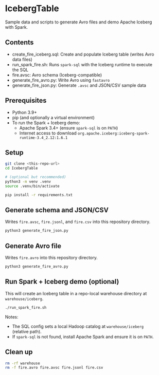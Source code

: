 # IcebergTable

Sample data and scripts to generate Avro files and demo Apache Iceberg with Spark.

## Contents
- create_fire_iceberg.sql: Create and populate Iceberg table (writes Avro data files)
- run_spark_fire.sh: Runs `spark-sql` with the Iceberg runtime to execute the SQL
- fire.avsc: Avro schema (Iceberg-compatible)
- generate_fire_avro.py: Write Avro using `fastavro`
- generate_fire_json.py: Generate `.avsc` and JSON/CSV sample data

## Prerequisites
- Python 3.9+
- pip (and optionally a virtual environment)
- To run the Spark + Iceberg demo:
  - Apache Spark 3.4+ (ensure `spark-sql` is on `PATH`)
  - Internet access to download `org.apache.iceberg:iceberg-spark-runtime-3.4_2.12:1.6.1`

## Setup
```bash
git clone <this-repo-url>
cd IcebergTable

# (optional but recommended)
python3 -m venv .venv
source .venv/bin/activate

pip install -r requirements.txt
```

## Generate schema and JSON/CSV
Writes `fire.avsc`, `fire.jsonl`, and `fire.csv` into this repository directory.
```bash
python3 generate_fire_json.py
```

## Generate Avro file
Writes `fire.avro` into this repository directory.
```bash
python3 generate_fire_avro.py
```

## Run Spark + Iceberg demo (optional)
This will create an Iceberg table in a repo-local warehouse directory at `warehouse/iceberg`.
```bash
./run_spark_fire.sh
```

Notes:
- The SQL config sets a local Hadoop catalog at `warehouse/iceberg` (relative path).
- If `spark-sql` is not found, install Apache Spark and ensure it is on `PATH`.

## Clean up
```bash
rm -rf warehouse
rm -f fire.avro fire.avsc fire.jsonl fire.csv
```
